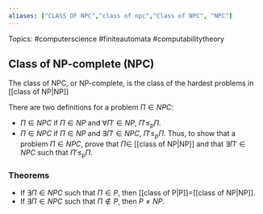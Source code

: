 ```yaml
---
aliases: ["CLASS OF NPC","class of npc","Class of NPC", "NPC"] 
---
```

Topics: #computerscience #finiteautomata #computabilitytheory 

## Class of NP-complete (NPC)

The class of NPC, or NP-complete, is the class of the hardest problems in [[class of NP|NP]]

There are two definitions for a problem $\Pi \in NPC$:
- $\Pi \in NPC$ if $\Pi \in NP$ and $\forall \Pi' \in NP$, $\Pi' \leq_p \Pi$. 
- $\Pi \in NPC$ if $\Pi \in NP$ and $\exists \Pi' \in NPC$, $\Pi' \leq_p \Pi$. 
Thus, to show that a problem $\Pi \in NPC$, prove that $\Pi \in$ [[class of NP|NP]] and that $\exists \Pi' \in NPC$ such that $\Pi' \leq_p \Pi$.

### Theorems
- If $\exists \Pi \in NPC$ such that $\Pi \in P$, then [[class of P|P]]=[[class of NP|NP]].
- If $\exists \Pi \in NPC$ such that $\Pi \notin P$, then $P \neq NP$.